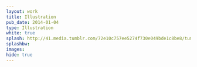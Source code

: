 ```yaml
---
layout: work
title: Illustration
pub_date: 2014-01-04
type: Illustration
white: true
splash: http://41.media.tumblr.com/72e10c757ee5274f730e049bde1c8be8/tumblr_nonrpggHNR1s771xno1_1280.png
splashbw: 
images: 
hide: true
---
```


